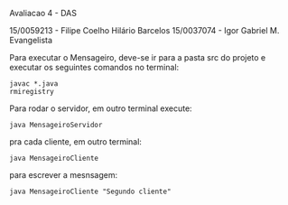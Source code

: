 Avaliacao 4 - DAS

15/0059213 - Filipe Coelho Hilário Barcelos 
15/0037074 - Igor Gabriel M. Evangelista

Para executar o Mensageiro, deve-se ir para a pasta src do projeto e executar os seguintes comandos no terminal:
```
javac *.java 
rmiregistry
```
Para rodar o servidor, em outro terminal execute:
```
java MensageiroServidor
```
pra cada cliente, em outro terminal:
```
java MensageiroCliente
```
para escrever a mesnsagem:
```
java MensageiroCliente "Segundo cliente"
```
